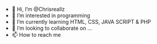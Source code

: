 - 👋 Hi, I’m @Chrisreallz
- 👀 I’m interested in programming
- 🌱 I’m currently learning HTML, CSS, JAVA SCRIPT & PHP
- 💞️ I’m looking to collaborate on ...
- 📫 How to reach me 

<!---
Chrisreallz/Chrisreallz is a ✨ special ✨ repository because its `README.md` (this file) appears on your GitHub profile.
You can click the Preview link to take a look at your changes.
--->
